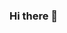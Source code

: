 ### Hi there 👋

<!--
Here are some ideas to get you started:

- 🔭 I’m currently working on To-Doz React, a planner website and a Touhou styled game in Godot
- 🌱 I’m currently learning Flutter, Godot, C++
- 👯 I’m looking to collaborate on coding competitions, React websites or something
- 🤔 I’m looking for help with c++, pls send help
- 💬 Ask me about html, css, js or anything related to web development
- 📫 How to reach me: Via github :)
- 😄 Pronouns: He
- ⚡ Fun fact: I setup this page only in 2024! I've been on github for a lot longer than that 😓
-->

